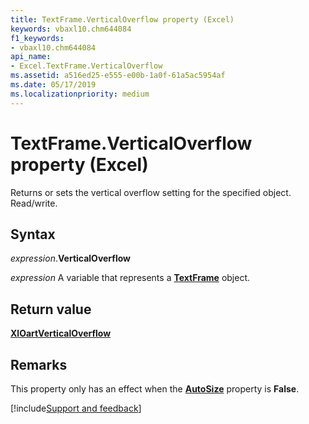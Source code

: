 ```yaml
---
title: TextFrame.VerticalOverflow property (Excel)
keywords: vbaxl10.chm644084
f1_keywords:
- vbaxl10.chm644084
api_name:
- Excel.TextFrame.VerticalOverflow
ms.assetid: a516ed25-e555-e00b-1a0f-61a5ac5954af
ms.date: 05/17/2019
ms.localizationpriority: medium
---
```



# TextFrame.VerticalOverflow property (Excel)

Returns or sets the vertical overflow setting for the specified object. Read/write.


## Syntax

_expression_.**VerticalOverflow**

_expression_ A variable that represents a **[TextFrame](Excel.TextFrame.md)** object.


## Return value

**[XlOartVerticalOverflow](Excel.XlOartVerticalOverflow.md)**


## Remarks

This property only has an effect when the **[AutoSize](Excel.TextFrame.AutoSize.md)** property is **False**.




[!include[Support and feedback](~/includes/feedback-boilerplate.md)]